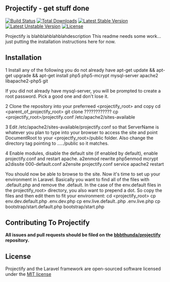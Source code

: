 ## Projectify - get stuff done

[![Build Status](https://travis-ci.org/laravel/framework.svg)](https://travis-ci.org/laravel/framework)
[![Total Downloads](https://poser.pugx.org/laravel/framework/downloads.svg)](https://packagist.org/packages/laravel/framework)
[![Latest Stable Version](https://poser.pugx.org/laravel/framework/v/stable.svg)](https://packagist.org/packages/laravel/framework)
[![Latest Unstable Version](https://poser.pugx.org/laravel/framework/v/unstable.svg)](https://packagist.org/packages/laravel/framework)
[![License](https://poser.pugx.org/laravel/framework/license.svg)](https://packagist.org/packages/laravel/framework)

Projectify is blahblahblahblahdescription  This readme needs some work... just putting the installation instructions here for now.

## Installation

1 Install any of the following you do not already have
 apt-get update && apt-get upgrade && apt-get install php5 php5-mcrypt mysql-server apache2 libapache2-php5 git

If you did not already have mysql-server, you will be prompted to create a root password. Pick a good one and don't lose it.

2 Clone the repository into your preferreed <projectify_root> and copy 
 cd <parent_of_projectify_root>
 git clone ????????????
 cp <projectify_root>/projectify.conf /etc/apache2/sites-available

3 Edit /etc/apache2/sites-available/projectify.conf so that ServerName is whatever you plan to type into your browser to access the site and point DocumentRoot to your <projectfy_root>/public folder.  Also change the directory tag pointing to ...../public so it matches.

4 Enable modules, disable the default site (if enabled by default), enable projectify.conf and restart apache.
 a2enmod rewrite
 php5enmod mcrypt
 a2dissite 000-default.conf
 a2ensite projectify.conf
 service apache2 restart

You should now be able to browse to the site.  Now it's time to set up your environment in Laravel.  Basically you want to find all of the files with .default.php and remove the .default.  In the case of the env.default files in the projectify_root> directory, you also want to prepend a dot. So copy the files and then edit them to fit your environment:
 cd <projectify_root>
 cp env.dev.default.php .env.dev.php
 cp env.live.default..php .env.live.php
 cp bootstrap/start.default.php bootstrap/start.php

## Contributing To Projectify

**All issues and pull requests should be filed on the [bbbthunda/projectify](http://github.com/bbbthunda/projectify) repository.**

## License

Projectify and the Laravel framework are open-sourced software licensed under the [MIT license](http://opensource.org/licenses/MIT)
